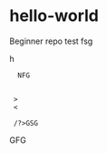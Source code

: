 # hello-world
Beginner repo
test
fsg


h 

      
      NFG
     
     
     >
     <
     
     /?>GSG
GFG
